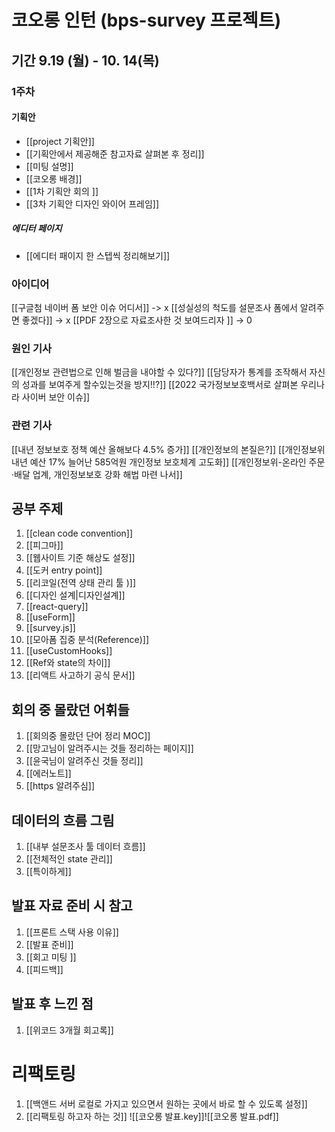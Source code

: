 
# 코오롱 인턴 (bps-survey 프로젝트)
## 기간 9.19 (월) - 10. 14(목)

### 1주차 


#### 기획안
- [[project 기획안]]
- [[기획안에서 제공해준 참고자료 살펴본 후 정리]]
- [[미팅 설명]]
- [[코오롱 배경]]
- [[1차 기획안 회의 ]]
- [[3차 기획안 디자인 와이어 프레임]]

##### 에디터 페이지
- [[에디터 패이지 한 스텝씩 정리해보기]]


### 아이디어
[[구글첨 네이버 폼 보안 이슈 어디서]]  -> x
[[성실성의 척도를 설문조사 폼에서 알려주면 좋겠다]] -> x
[[PDF 2장으로 자료조사한 것 보여드리자 ]] -> 0

### 원인 기사 
[[개인정보 관련법으로 인해 벌금을 내야할 수 있다?]]
[[담당자가 통계를 조작해서 자신의 성과를 보여주게 할수있는것을 방지!!?]]
[[2022 국가정보보호백서로 살펴본 우리나라 사이버 보안 이슈]]

### 관련 기사
[[내년 정보보호 정책 예산 올해보다 4.5% 증가]]
[[개인정보의 본질은?]]
[[개인정보위 내년 예산 17% 늘어난 585억원 개인정보 보호체계 고도화]]
[[개인정보위-온라인 주문·배달 업계, 개인정보보호 강화 해법 마련 나서]]


## 공부 주제
1. [[clean code convention]]
2. [[피그마]]
3. [[웹사이트 기준 해상도 설정]]
4. [[도커 entry point]]
5. [[리코일(전역 상태 관리 툴 )]]
6. [[디자인 설계|디자인설계]]
7. [[react-query]]
8. [[useForm]]
9.  [[survey.js]]
10. [[모아폼 집중 분석(Reference)]]
12. [[useCustomHooks]]
13. [[Ref와 state의 차이]]
14. [[리액트 사고하기 공식 문서]]


##  회의 중 몰랐던 어휘들 
1. [[회의중 몰랐던 단어 정리 MOC]]
2. [[망고님이 알려주시는 것들 정리하는 페이지]]  
3.  [[윤국님이 알려주신 것들 정리]]
4. [[에러노트]]
5. [[https 알려주심]]


## 데이터의 흐름 그림
1. [[내부 설문조사 툴 데이터 흐름]]
2. [[전체적인 state 관리]]
3. [[특이하게]]


## 발표 자료 준비 시 참고
1. [[프론트 스택 사용 이유]]
2. [[발표 준비]]
3. [[회고 미팅 ]]
4. [[피드백]]


## 발표 후 느낀 점 
1. [[위코드 3개월 회고록]]

# 리팩토링 
1. [[백앤드 서버 로컬로 가지고 있으면서 원하는 곳에서 바로 할 수 있도록 설정]]
2. [[리팩토링 하고자 하는 것]]
![[코오롱 발표.key]]![[코오롱 발표.pdf]]